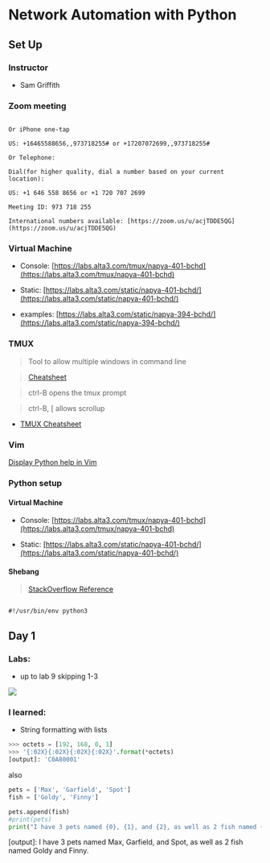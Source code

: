# Network Automation with Python

  

## Set Up

  

### Instructor

* Sam Griffith

  

### Zoom meeting

```

Or iPhone one-tap

US: +16465588656,,973718255# or +17207072699,,973718255#

Or Telephone:

Dial(for higher quality, dial a number based on your current location):

US: +1 646 558 8656 or +1 720 707 2699

Meeting ID: 973 718 255

International numbers available: [https://zoom.us/u/acjTDDE5QG](https://zoom.us/u/acjTDDE5QG)

```

  

### Virtual Machine

* Console: [https://labs.alta3.com/tmux/napya-401-bchd](https://labs.alta3.com/tmux/napya-401-bchd)

* Static: [https://labs.alta3.com/static/napya-401-bchd/](https://labs.alta3.com/static/napya-401-bchd/)

* examples: [https://labs.alta3.com/static/napya-394-bchd/](https://labs.alta3.com/static/napya-394-bchd/)

  

### TMUX

> Tool to allow multiple windows in command line

  

>  [Cheatsheet]([https://alta3.com/static/posters/tmux.pdf](https://alta3.com/static/posters/tmux.pdf))

>

> ctrl-B opens the tmux prompt

>

> ctrl-B, [ allows scrollup

*  [TMUX Cheatsheet]([https://gist.github.com/andreyvit/2921703](https://gist.github.com/andreyvit/2921703))

### Vim
[Display Python help in Vim](https://www.cyberciti.biz/faq/how-to-access-view-python-help-when-using-vim/)
  

### Python setup

#### Virtual Machine

* Console: [https://labs.alta3.com/tmux/napya-401-bchd](https://labs.alta3.com/tmux/napya-401-bchd)

* Static: [https://labs.alta3.com/static/napya-401-bchd/](https://labs.alta3.com/static/napya-401-bchd/)

  

#### Shebang

>  [StackOverflow Reference]([https://stackoverflow.com/questions/22222473/shebang-doesnt-work-with-python3](https://stackoverflow.com/questions/22222473/shebang-doesnt-work-with-python3))

```

#!/usr/bin/env python3

```

  

## Day 1

  

### Labs:

* up to lab 9 skipping 1-3

![](https://ssl.gstatic.com/ui/v1/icons/mail/images/cleardot.gif)

### I learned:
* String formatting with lists
```python
>>> octets = [192, 168, 0, 1]
>>> '{:02X}{:02X}{:02X}{:02X}'.format(*octets)
[output]: 'C0A80001'
```
also
```python
pets = ['Max', 'Garfield', 'Spot']
fish = ['Goldy', 'Finny']

pets.append(fish)
#print(pets)
print("I have 3 pets named {0}, {1}, and {2}, as well as 2 fish named {3[0]} and {3[1]}.").format(*pets) 
```
[output]: I have 3 pets named Max, Garfield, and Spot, as well as 2 fish named Goldy and Finny.
<!--stackedit_data:
eyJoaXN0b3J5IjpbLTQyOTk4MDU2MSwtMTE3NjM3OTgyNCwxOT
EwNjk5NzQ0XX0=
-->
